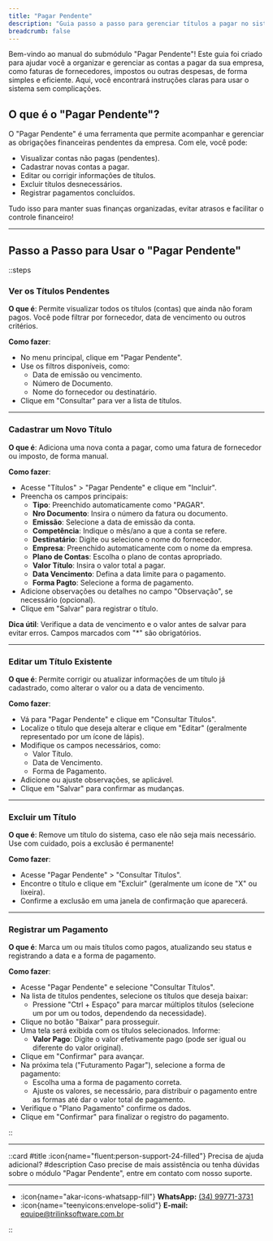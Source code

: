 ```yaml
---
title: "Pagar Pendente"
description: "Guia passo a passo para gerenciar títulos a pagar no sistema financeiro."
breadcrumb: false
---
```


Bem-vindo ao manual do submódulo "Pagar Pendente"! Este guia foi criado para ajudar você a organizar e gerenciar as contas a pagar da sua empresa, como faturas de fornecedores, impostos ou outras despesas, de forma simples e eficiente. Aqui, você encontrará instruções claras para usar o sistema sem complicações.

## O que é o "Pagar Pendente"?

O "Pagar Pendente" é uma ferramenta que permite acompanhar e gerenciar as obrigações financeiras pendentes da empresa. Com ele, você pode:
- Visualizar contas não pagas (pendentes).
- Cadastrar novas contas a pagar.
- Editar ou corrigir informações de títulos.
- Excluir títulos desnecessários.
- Registrar pagamentos concluídos.

Tudo isso para manter suas finanças organizadas, evitar atrasos e facilitar o controle financeiro!

---

## Passo a Passo para Usar o "Pagar Pendente"

::steps

### Ver os Títulos Pendentes

**O que é**: Permite visualizar todos os títulos (contas) que ainda não foram pagos. Você pode filtrar por fornecedor, data de vencimento ou outros critérios.

**Como fazer**:
- No menu principal, clique em "Pagar Pendente".
- Use os filtros disponíveis, como:
  - Data de emissão ou vencimento.
  - Número de Documento.
  - Nome do fornecedor ou destinatário.
- Clique em "Consultar" para ver a lista de títulos.

---

### Cadastrar um Novo Título

**O que é**: Adiciona uma nova conta a pagar, como uma fatura de fornecedor ou imposto, de forma manual.

**Como fazer**:
- Acesse "Títulos" > "Pagar Pendente" e clique em "Incluir".
- Preencha os campos principais:
  - **Tipo**: Preenchido automaticamente como "PAGAR".
  - **Nro Documento**: Insira o número da fatura ou documento.
  - **Emissão**: Selecione a data de emissão da conta.
  - **Competência**: Indique o mês/ano a que a conta se refere.
  - **Destinatário**: Digite ou selecione o nome do fornecedor.
  - **Empresa**: Preenchido automaticamente com o nome da empresa.
  - **Plano de Contas**: Escolha o plano de contas apropriado.
  - **Valor Título**: Insira o valor total a pagar.
  - **Data Vencimento**: Defina a data limite para o pagamento.
  - **Forma Pagto**: Selecione a forma de pagamento.
- Adicione observações ou detalhes no campo "Observação", se necessário (opcional).
- Clique em "Salvar" para registrar o título.

**Dica útil**: Verifique a data de vencimento e o valor antes de salvar para evitar erros. Campos marcados com "*" são obrigatórios.

---

### Editar um Título Existente

**O que é**: Permite corrigir ou atualizar informações de um título já cadastrado, como alterar o valor ou a data de vencimento.

**Como fazer**:
- Vá para "Pagar Pendente" e clique em "Consultar Títulos".
- Localize o título que deseja alterar e clique em "Editar" (geralmente representado por um ícone de lápis).
- Modifique os campos necessários, como:
  - Valor Título.
  - Data de Vencimento.
  - Forma de Pagamento.
- Adicione ou ajuste observações, se aplicável.
- Clique em "Salvar" para confirmar as mudanças.

---

### Excluir um Título

**O que é**: Remove um título do sistema, caso ele não seja mais necessário. Use com cuidado, pois a exclusão é permanente!

**Como fazer**:
- Acesse "Pagar Pendente" > "Consultar Títulos".
- Encontre o título e clique em "Excluir" (geralmente um ícone de "X" ou lixeira).
- Confirme a exclusão em uma janela de confirmação que aparecerá.

---

### Registrar um Pagamento

**O que é**: Marca um ou mais títulos como pagos, atualizando seu status e registrando a data e a forma de pagamento.

**Como fazer**:
- Acesse "Pagar Pendente" e selecione "Consultar Títulos".
- Na lista de títulos pendentes, selecione os títulos que deseja baixar:
  - Pressione "Ctrl + Espaço" para marcar múltiplos títulos (selecione um por um ou todos, dependendo da necessidade).
- Clique no botão "Baixar" para prosseguir.
- Uma tela será exibida com os títulos selecionados. Informe:
  - **Valor Pago**: Digite o valor efetivamente pago (pode ser igual ou diferente do valor original).
- Clique em "Confirmar" para avançar.
- Na próxima tela ("Futuramento Pagar"), selecione a forma de pagamento:
  - Escolha uma a forma de pagamento correta.
  - Ajuste os valores, se necessário, para distribuir o pagamento entre as formas até dar o valor total de pagamento.
- Verifique o "Plano Pagamento" confirme os dados.
- Clique em "Confirmar" para finalizar o registro do pagamento.

::

---

::card
#title
:icon{name="fluent:person-support-24-filled"} Precisa de ajuda adicional?
#description
Caso precise de mais assistência ou tenha dúvidas sobre o módulo "Pagar Pendente", entre em contato com nosso suporte.

---

- :icon{name="akar-icons-whatsapp-fill"} **WhatsApp:** [(34) 99771-3731](https://wa.me/trilinksoftware)
- :icon{name="teenyicons:envelope-solid"} **E-mail:** [equipe@trilinksoftware.com.br](mailto:equipe@trilinksoftware.com.br)

::